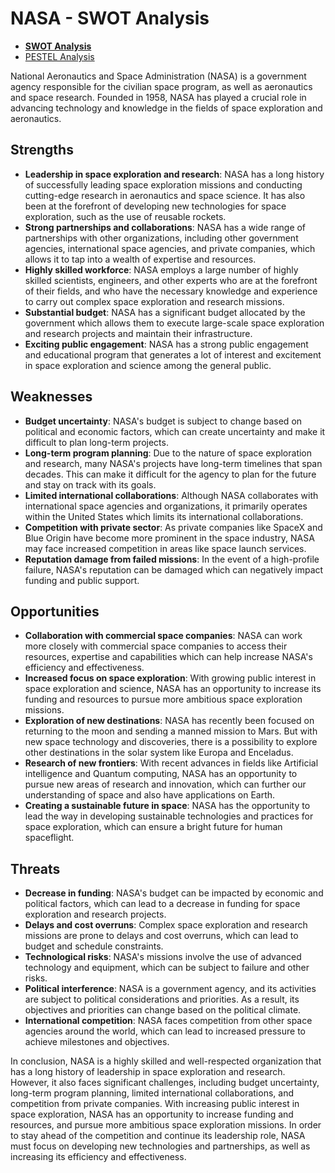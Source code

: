 # NASA - SWOT Analysis

* [**SWOT Analysis**](SWOT-NASA.md)
* [PESTEL Analysis](../pestel/PESTEL-NASA.md)

National Aeronautics and Space Administration (NASA) is a government agency responsible for the civilian space program, as well as aeronautics and space research. Founded in 1958, NASA has played a crucial role in advancing technology and knowledge in the fields of space exploration and aeronautics.

## Strengths

* **Leadership in space exploration and research**: NASA has a long history of successfully leading space exploration missions and conducting cutting-edge research in aeronautics and space science. It has also been at the forefront of developing new technologies for space exploration, such as the use of reusable rockets.
* **Strong partnerships and collaborations**: NASA has a wide range of partnerships with other organizations, including other government agencies, international space agencies, and private companies, which allows it to tap into a wealth of expertise and resources.
* **Highly skilled workforce**: NASA employs a large number of highly skilled scientists, engineers, and other experts who are at the forefront of their fields, and who have the necessary knowledge and experience to carry out complex space exploration and research missions.
* **Substantial budget**: NASA has a significant budget allocated by the government which allows them to execute large-scale space exploration and research projects and maintain their infrastructure.
* **Exciting public engagement**: NASA has a strong public engagement and educational program that generates a lot of interest and excitement in space exploration and science among the general public.

## Weaknesses

* **Budget uncertainty**: NASA's budget is subject to change based on political and economic factors, which can create uncertainty and make it difficult to plan long-term projects.
* **Long-term program planning**: Due to the nature of space exploration and research, many NASA's projects have long-term timelines that span decades. This can make it difficult for the agency to plan for the future and stay on track with its goals.
* **Limited international collaborations**: Although NASA collaborates with international space agencies and organizations, it primarily operates within the United States which limits its international collaborations.
* **Competition with private sector**: As private companies like SpaceX and Blue Origin have become more prominent in the space industry, NASA may face increased competition in areas like space launch services.
* **Reputation damage from failed missions**: In the event of a high-profile failure, NASA's reputation can be damaged which can negatively impact funding and public support.

## Opportunities

* **Collaboration with commercial space companies**: NASA can work more closely with commercial space companies to access their resources, expertise and capabilities which can help increase NASA's efficiency and effectiveness.
* **Increased focus on space exploration**: With growing public interest in space exploration and science, NASA has an opportunity to increase its funding and resources to pursue more ambitious space exploration missions.
* **Exploration of new destinations**: NASA has recently been focused on returning to the moon and sending a manned mission to Mars. But with new space technology and discoveries, there is a possibility to explore other destinations in the solar system like Europa and Enceladus.
* **Research of new frontiers**: With recent advances in fields like Artificial intelligence and Quantum computing, NASA has an opportunity to pursue new areas of research and innovation, which can further our understanding of space and also have applications on Earth.
* **Creating a sustainable future in space**: NASA has the opportunity to lead the way in developing sustainable technologies and practices for space exploration, which can ensure a bright future for human spaceflight.

## Threats

* **Decrease in funding**: NASA's budget can be impacted by economic and political factors, which can lead to a decrease in funding for space exploration and research projects.
* **Delays and cost overruns**: Complex space exploration and research missions are prone to delays and cost overruns, which can lead to budget and schedule constraints.
* **Technological risks**: NASA's missions involve the use of advanced technology and equipment, which can be subject to failure and other risks.
* **Political interference**: NASA is a government agency, and its activities are subject to political considerations and priorities. As a result, its objectives and priorities can change based on the political climate.
* **International competition**: NASA faces competition from other space agencies around the world, which can lead to increased pressure to achieve milestones and objectives.

In conclusion, NASA is a highly skilled and well-respected organization that has a long history of leadership in space exploration and research. However, it also faces significant challenges, including budget uncertainty, long-term program planning, limited international collaborations, and competition from private companies. With increasing public interest in space exploration, NASA has an opportunity to increase funding and resources, and pursue more ambitious space exploration missions. In order to stay ahead of the competition and continue its leadership role, NASA must focus on developing new technologies and partnerships, as well as increasing its efficiency and effectiveness.

